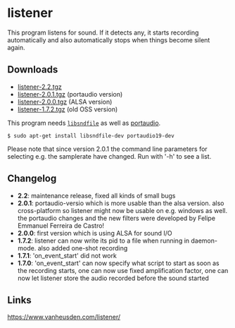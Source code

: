 # listener

This program listens for sound. If it detects any, it starts recording automatically and also automatically stops when things become silent again.

## Downloads

- [listener-2.2.tgz](https://www.vanheusden.com/listener/listener-2.2.tgz)
- [listener-2.0.1.tgz](https://www.vanheusden.com/listener/listener-2.0.1.tgz)    (portaudio version)
- [listener-2.0.0.tgz](https://www.vanheusden.com/listener/listener-2.0.0.tgz)    (ALSA version)
- [listener-1.7.2.tgz](https://www.vanheusden.com/listener/listener-1.7.2.tgz)    (old OSS version)

This program needs [`libsndfile`](http://www.mega-nerd.com/libsndfile/) as well as [portaudio](http://www.portaudio.com/).

```
$ sudo apt-get install libsndfile-dev portaudio19-dev
```

Please note that since version 2.0.1 the command line parameters for selecting e.g. the samplerate have changed. Run with '-h' to see a list.

## Changelog

- **2.2**:   maintenance release, fixed all kinds of small bugs
- **2.0.1**: portaudio-versio which is more usable than the alsa version. also cross-platform so listener might now be usable on e.g. windows as well. the portaudio changes and the new filters were developed by Felipe Emmanuel Ferreira de Castro!
- **2.0.0**: first version which is using ALSA for sound I/O
- **1.7.2**: listener can now write its pid to a file when running in daemon-mode. also added one-shot recording
- **1.7.1**: 'on_event_start' did not work
- **1.7.0**: 'on_event_start' can now specify what script to start as soon as the recording starts, one can now use fixed amplification factor, one can now let listener store the audio recorded before the sound started

## Links

https://www.vanheusden.com/listener/
